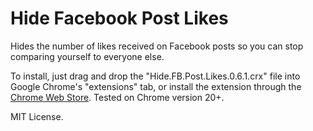 Hide Facebook Post Likes
============

Hides the number of likes received on Facebook posts so you can stop comparing yourself to everyone else.

To install, just drag and drop the "Hide.FB.Post.Likes.0.6.1.crx" file into Google Chrome's "extensions" tab, or install the extension through the [Chrome Web Store](https://chrome.google.com/webstore/detail/hide-facebook-post-likes/epbnnhamgebfpfopdghjimdgfllbfpak). Tested on Chrome version 20+.

MIT License.